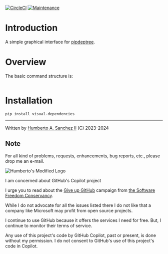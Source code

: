 [![CircleCI](https://dl.circleci.com/status-badge/img/gh/hasii2011/visual-dependencies/tree/master.svg?style=shield)](https://dl.circleci.com/status-badge/redirect/gh/hasii2011/visual-dependencies/tree/master)
[![Maintenance](https://img.shields.io/badge/Maintained%3F-yes-green.svg)](https://GitHub.com/Naereen/StrapDown.js/graphs/commit-activity)


# Introduction

A simple graphical interface for [pipdeptree](https://github.com/tox-dev/pipdeptree).

# Overview

The basic command structure is:

```
```


# Installation

```pip install visual-dependencies```


___

Written by <a href="mailto:email@humberto.a.sanchez.ii@gmail.com?subject=Hello Humberto">Humberto A. Sanchez II</a>  (C) 2023-2024

 

 
## Note
For all kind of problems, requests, enhancements, bug reports, etc.,
please drop me an e-mail.

![Humberto's Modified Logo](https://raw.githubusercontent.com/wiki/hasii2011/gittodoistclone/images/SillyGitHub.png)

I am concerned about GitHub's Copilot project



I urge you to read about the
[Give up GitHub](https://GiveUpGitHub.org) campaign from
[the Software Freedom Conservancy](https://sfconservancy.org).

While I do not advocate for all the issues listed there I do not like that
a company like Microsoft may profit from open source projects.

I continue to use GitHub because it offers the services I need for free.  But, I continue
to monitor their terms of service.

Any use of this project's code by GitHub Copilot, past or present, is done
without my permission.  I do not consent to GitHub's use of this project's
code in Copilot.
